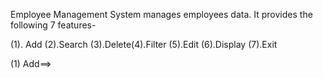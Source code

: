 
Employee Management System manages employees data. It provides the following 7 features-

(1). Add   (2).Search (3).Delete(4).Filter (5).Edit (6).Display (7).Exit

(1) Add==>
